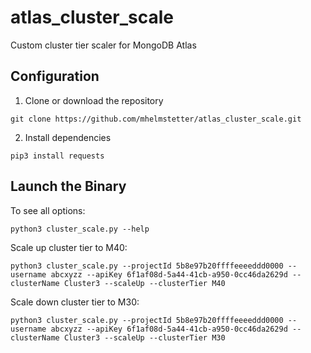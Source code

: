 # atlas_cluster_scale
Custom cluster tier scaler for MongoDB Atlas

## Configuration
1. Clone or download the repository
```
git clone https://github.com/mhelmstetter/atlas_cluster_scale.git
```
2. Install dependencies
```
pip3 install requests
```

## Launch the Binary

To see all options: 

```
python3 cluster_scale.py --help
```

Scale up cluster tier to M40:

```
python3 cluster_scale.py --projectId 5b8e97b20ffffeeeeddd0000 --username abcxyzz --apiKey 6f1af08d-5a44-41cb-a950-0cc46da2629d --clusterName Cluster3 --scaleUp --clusterTier M40
```

Scale down cluster tier to M30:

```
python3 cluster_scale.py --projectId 5b8e97b20ffffeeeeddd0000 --username abcxyzz --apiKey 6f1af08d-5a44-41cb-a950-0cc46da2629d --clusterName Cluster3 --scaleUp --clusterTier M30
```